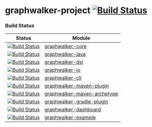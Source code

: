 graphwalker-project [![Build Status](https://travis-ci.org/GraphWalker/graphwalker-project.svg?branch=master)](https://travis-ci.org/GraphWalker/graphwalker-project)
===================
### Build Status
| Status | Module |
|--------|--------|
|[![Build Status](https://travis-ci.org/GraphWalker/graphwalker-core.svg?branch=master)](https://travis-ci.org/GraphWalker/graphwalker-core)|[graphwalker-core](https://github.com/GraphWalker/graphwalker-core)|
|[![Build Status](https://travis-ci.org/GraphWalker/graphwalker-java.svg?branch=master)](https://travis-ci.org/GraphWalker/graphwalker-java)|[graphwalker-java](https://github.com/GraphWalker/graphwalker-java)|
|[![Build Status](https://travis-ci.org/GraphWalker/graphwalker-io.svg?branch=master)](https://travis-ci.org/GraphWalker/graphwalker-dsl)|[graphwalker-dsl](https://github.com/GraphWalker/graphwalker-dsl)|
|[![Build Status](https://travis-ci.org/GraphWalker/graphwalker-dsl.svg?branch=master)](https://travis-ci.org/GraphWalker/graphwalker-io)|[graphwalker-io](https://github.com/GraphWalker/graphwalker-io)|
|[![Build Status](https://travis-ci.org/GraphWalker/graphwalker-cli.svg?branch=master)](https://travis-ci.org/GraphWalker/graphwalker-cli)|[graphwalker-cli](https://github.com/GraphWalker/graphwalker-cli)|
|[![Build Status](https://travis-ci.org/GraphWalker/graphwalker-maven-plugin.svg?branch=master)](https://travis-ci.org/GraphWalker/graphwalker-maven-plugin) |[graphwalker-maven-plugin](https://github.com/GraphWalker/graphwalker-maven-plugin)|
|[![Build Status](https://travis-ci.org/GraphWalker/graphwalker-maven-archetype.svg?branch=master)](https://travis-ci.org/GraphWalker/graphwalker-maven-archetype) |[graphwalker-maven-archetype](https://github.com/GraphWalker/graphwalker-maven-archetype)|
|[![Build Status](https://travis-ci.org/GraphWalker/graphwalker-gradle-plugin.svg?branch=master)](https://travis-ci.org/GraphWalker/graphwalker-gradle-plugin) |[graphwalker-gradle-plugin](https://github.com/GraphWalker/graphwalker-gradle-plugin)|
|[![Build Status](https://travis-ci.org/GraphWalker/graphwalker-dashboard.svg?branch=master)](https://travis-ci.org/GraphWalker/graphwalker-dashboard)|[graphwalker-dashboard](https://github.com/GraphWalker/graphwalker-dashboard)|
|[![Build Status](https://travis-ci.org/GraphWalker/graphwalker-example.svg?branch=master)](https://travis-ci.org/GraphWalker/graphwalker-example)|[graphwalker-example](https://github.com/GraphWalker/graphwalker-example)|
        
